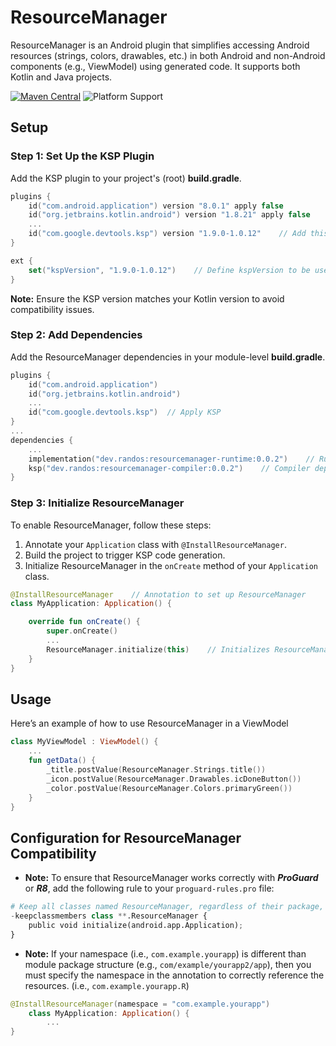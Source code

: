 # ResourceManager
ResourceManager is an Android plugin that simplifies accessing Android resources (strings, colors, drawables, etc.) in both Android and non-Android components (e.g., ViewModel) using generated code. It supports both Kotlin and Java projects.

[![Maven Central](https://img.shields.io/maven-central/v/dev.randos/resourcemanager-compiler.svg)](https://central.sonatype.com/artifact/dev.randos/resourcemanager-compiler)
![Platform Support](https://img.shields.io/badge/platform-Android-brightgreen.svg)

## Setup

### Step 1: Set Up the KSP Plugin
Add the KSP plugin to your project's (root) __build.gradle__.
```kotlin
plugins {
    id("com.android.application") version "8.0.1" apply false
    id("org.jetbrains.kotlin.android") version "1.8.21" apply false
    ...
    id("com.google.devtools.ksp") version "1.9.0-1.0.12"    // Add this line for KSP support
}

ext {
    set("kspVersion", "1.9.0-1.0.12")    // Define kspVersion to be used by ResourceManager
}
```
__Note:__ Ensure the KSP version matches your Kotlin version to avoid compatibility issues.

### Step 2: Add Dependencies
Add the ResourceManager dependencies in your module-level __build.gradle__.
```kotlin
plugins {
    id("com.android.application")
    id("org.jetbrains.kotlin.android")
    ...
    id("com.google.devtools.ksp")  // Apply KSP
}
...
dependencies {
    ...
    implementation("dev.randos:resourcemanager-runtime:0.0.2")    // Runtime dependency
    ksp("dev.randos:resourcemanager-compiler:0.0.2")    // Compiler dependency for KSP
}
```

### Step 3: Initialize ResourceManager
To enable ResourceManager, follow these steps:

1. Annotate your `Application` class with `@InstallResourceManager`.
2. Build the project to trigger KSP code generation.
3. Initialize ResourceManager in the `onCreate` method of your `Application` class.

```kotlin
@InstallResourceManager    // Annotation to set up ResourceManager
class MyApplication: Application() {

    override fun onCreate() {
        super.onCreate()
        ...
        ResourceManager.initialize(this)    // Initializes ResourceManager
    }
}
```

## Usage
Here’s an example of how to use ResourceManager in a ViewModel

```kotlin
class MyViewModel : ViewModel() {
    ...
    fun getData() {
        _title.postValue(ResourceManager.Strings.title())
        _icon.postValue(ResourceManager.Drawables.icDoneButton())
        _color.postValue(ResourceManager.Colors.primaryGreen())
    }
}
```


## Configuration for ResourceManager Compatibility
* __Note:__
To ensure that ResourceManager works correctly with __*ProGuard*__ or __*R8*__, add the following rule to your `proguard-rules.pro` file:
```python
# Keep all classes named ResourceManager, regardless of their package, and retain the initialize method.
-keepclassmembers class **.ResourceManager {
    public void initialize(android.app.Application);
}


```
* __Note:__
If your namespace (i.e., `com.example.yourapp`) is different than module package structure (e.g., `com/example/yourapp2/app`), then you must specify the namespace in the annotation to correctly reference the resources. (i.e., `com.example.yourapp.R`)
```kotlin
@InstallResourceManager(namespace = "com.example.yourapp")
    class MyApplication: Application() {
        ...
}
```

